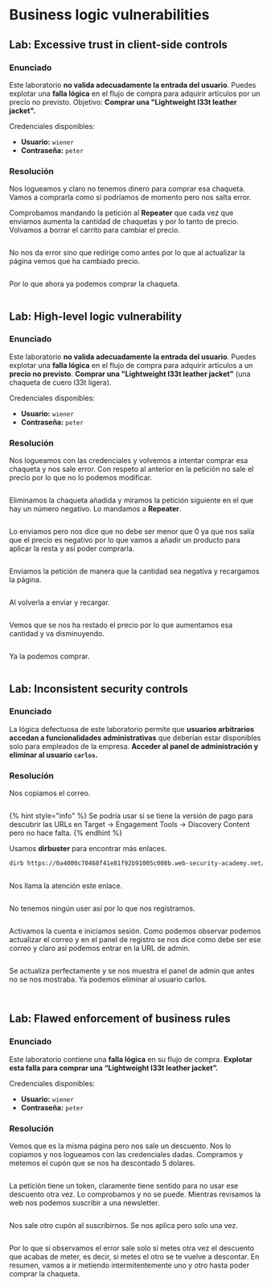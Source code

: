 # Business logic vulnerabilities

## Lab: Excessive trust in client-side controls

### Enunciado

Este laboratorio **no valida adecuadamente la entrada del usuario**. Puedes explotar una **falla lógica** en el flujo de compra para adquirir artículos por un precio no previsto. Objetivo: **Comprar una "Lightweight l33t leather jacket".**

Credenciales disponibles:

* **Usuario:** `wiener`
* **Contraseña:** `peter`

### Resolución

Nos logueamos y claro no tenemos dinero para comprar esa chaqueta. Vamos a comprarla como si podríamos de momento pero nos salta error.

Comprobamos mandando la petición al **Repeater** que cada vez que enviamos aumenta la cantidad de chaquetas y por lo tanto de precio. Volvamos a borrar el carrito para cambiar el precio.

<figure><img src="../../.gitbook/assets/image (17) (1) (1) (1).png" alt=""><figcaption></figcaption></figure>

No nos da error sino que redirige como antes por lo que al actualizar la página vemos que ha cambiado precio.

<figure><img src="../../.gitbook/assets/image (1) (1) (1) (1) (1) (1) (1) (1) (1) (1) (1) (1) (1) (1) (1) (1) (1) (1) (1) (1) (1) (1) (1) (1).png" alt=""><figcaption></figcaption></figure>

Por lo que ahora ya podemos comprar la chaqueta.

<figure><img src="../../.gitbook/assets/image (1370).png" alt=""><figcaption></figcaption></figure>

## Lab: High-level logic vulnerability

### Enunciado

Este laboratorio **no valida adecuadamente la entrada del usuario**. Puedes explotar una **falla lógica** en el flujo de compra para adquirir artículos a un **precio no previsto**. **Comprar una "Lightweight l33t leather jacket"** (una chaqueta de cuero l33t ligera).

Credenciales disponibles:

* **Usuario:** `wiener`
* **Contraseña:** `peter`

### Resolución

Nos logueamos con las credenciales y volvemos a intentar comprar esa chaqueta y nos sale error. Con respeto al anterior en la petición no sale el precio por lo que no lo podemos modificar.

<figure><img src="../../.gitbook/assets/image (1371).png" alt=""><figcaption></figcaption></figure>

Eliminamos la chaqueta añadida y miramos la petición siguiente en el que hay un número negativo. Lo mandamos a **Repeater**.

<figure><img src="../../.gitbook/assets/image (1372).png" alt=""><figcaption></figcaption></figure>

Lo enviamos pero nos dice que no debe ser menor que 0 ya que nos salía que el precio es negativo por lo que vamos a añadir un producto para aplicar la resta y así poder comprarla.

<figure><img src="../../.gitbook/assets/image (1373).png" alt=""><figcaption></figcaption></figure>

Enviamos la petición de manera que la cantidad sea negativa y recargamos la página.

<figure><img src="../../.gitbook/assets/image (1374).png" alt=""><figcaption></figcaption></figure>

Al volverla a enviar y recargar.

<figure><img src="../../.gitbook/assets/image (1375).png" alt=""><figcaption></figcaption></figure>

Vemos que se nos ha restado el precio por lo que aumentamos esa cantidad y va disminuyendo.

<figure><img src="../../.gitbook/assets/image (1376).png" alt=""><figcaption></figcaption></figure>

Ya la podemos comprar.

<figure><img src="../../.gitbook/assets/image (1377).png" alt=""><figcaption></figcaption></figure>

## Lab: Inconsistent security controls

### Enunciado

La lógica defectuosa de este laboratorio permite que **usuarios arbitrarios accedan a funcionalidades administrativas** que deberían estar disponibles solo para empleados de la empresa. **Acceder al panel de administración y eliminar al usuario `carlos`.**

### Resolución

Nos copiamos el correo.

<figure><img src="../../.gitbook/assets/image (1378).png" alt=""><figcaption></figcaption></figure>

{% hint style="info" %}
Se podría usar si se tiene la versión de pago para descubrir las URLs en Target -> Engagement Tools -> Discovery Content pero no hace falta.
{% endhint %}

Usamos **dirbuster** para encontrar más enlaces.

```bash
dirb https://0a4000c70468f41e81f92b91005c008b.web-security-academy.net/
```

<figure><img src="../../.gitbook/assets/image (1389).png" alt=""><figcaption></figcaption></figure>

Nos llama la atención este enlace.

<figure><img src="../../.gitbook/assets/image (1379).png" alt=""><figcaption></figcaption></figure>

No tenemos ningún user así por lo que nos registramos.

<figure><img src="../../.gitbook/assets/image (1380).png" alt=""><figcaption></figcaption></figure>

Activamos la cuenta e iniciamos sesión. Como podemos observar podemos actualizar el correo y en el panel de registro se nos dice como debe ser ese correo y claro así podemos entrar en la URL de admin.

<figure><img src="../../.gitbook/assets/image (1381).png" alt=""><figcaption></figcaption></figure>

Se actualiza perfectamente y se nos muestra el panel de admin que antes no se nos mostraba. Ya podemos eliminar al usuario carlos.

<figure><img src="../../.gitbook/assets/image (1382).png" alt=""><figcaption></figcaption></figure>

<figure><img src="../../.gitbook/assets/image (1383).png" alt=""><figcaption></figcaption></figure>

## Lab: Flawed enforcement of business rules

### Enunciado

Este laboratorio contiene una **falla lógica** en su flujo de compra. **Explotar esta falla para comprar una “Lightweight l33t leather jacket”.**

Credenciales disponibles:

* **Usuario:** `wiener`
* **Contraseña:** `peter`

### Resolución

Vemos que es la misma página pero nos sale un descuento. Nos lo copiamos y nos logueamos con las credenciales dadas. Compramos y metemos el cupón que se nos ha descontado 5 dolares.

<figure><img src="../../.gitbook/assets/image (1384).png" alt=""><figcaption></figcaption></figure>

La petición tiene un token, claramente tiene sentido para no usar ese descuento otra vez. Lo comprobamos y no se puede. Mientras revisamos la web nos podemos suscribir a una newsletter.&#x20;

<figure><img src="../../.gitbook/assets/image (1385).png" alt=""><figcaption></figcaption></figure>

Nos sale otro cupón al suscribirnos. Se nos aplica pero solo una vez.

<figure><img src="../../.gitbook/assets/image (1386).png" alt=""><figcaption></figcaption></figure>

Por lo que si observamos el error sale solo si metes otra vez el descuento que acabas de meter, es decir, si metes el otro se te vuelve a descontar. En resumen, vamos a ir metiendo intermitentemente uno y otro hasta poder comprar la chaqueta.

<figure><img src="../../.gitbook/assets/image (1387).png" alt=""><figcaption></figcaption></figure>

<figure><img src="../../.gitbook/assets/image (1388).png" alt=""><figcaption></figcaption></figure>
